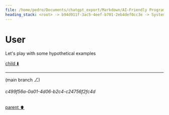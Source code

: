 ```yaml
---
file: /home/pedro/Documents/chatgpt_export/Markdown/AI-Friendly Programming Language.md
heading_stack: <root> -> b94d911f-3ac5-4eef-b701-2eb4def0cc3e -> System -> bd104c7b-8e42-4d87-8430-e4d7f8b03a46 -> System -> aaa29bc8-0f53-458f-8af0-b184dfe8e8b1 -> User -> d603f0c4-c267-4fbd-82a4-b50cdedd013f -> Assistant -> Considerations: -> Possibilities: -> aaa29f81-50fe-4ed9-8a62-cba2b8d99f33 -> User -> 64b89f1a-d9c0-41bc-9a7f-ac09a7735d61 -> Assistant -> Syntax Design -> Semantics -> Execution and Verification -> Language Model-Specific Features -> Novel Opportunities -> aaa287c2-e938-4a24-a0ee-53e6b858fa81 -> User
---
```

# User

Let's play with some hypothetical examples 

[child ⬇️](#c499f56a-0a01-4d06-b2c4-c24756f2fc4d)

---

(main branch ⎇)
###### c499f56a-0a01-4d06-b2c4-c24756f2fc4d
[parent ⬆️](#aaa287c2-e938-4a24-a0ee-53e6b858fa81)
